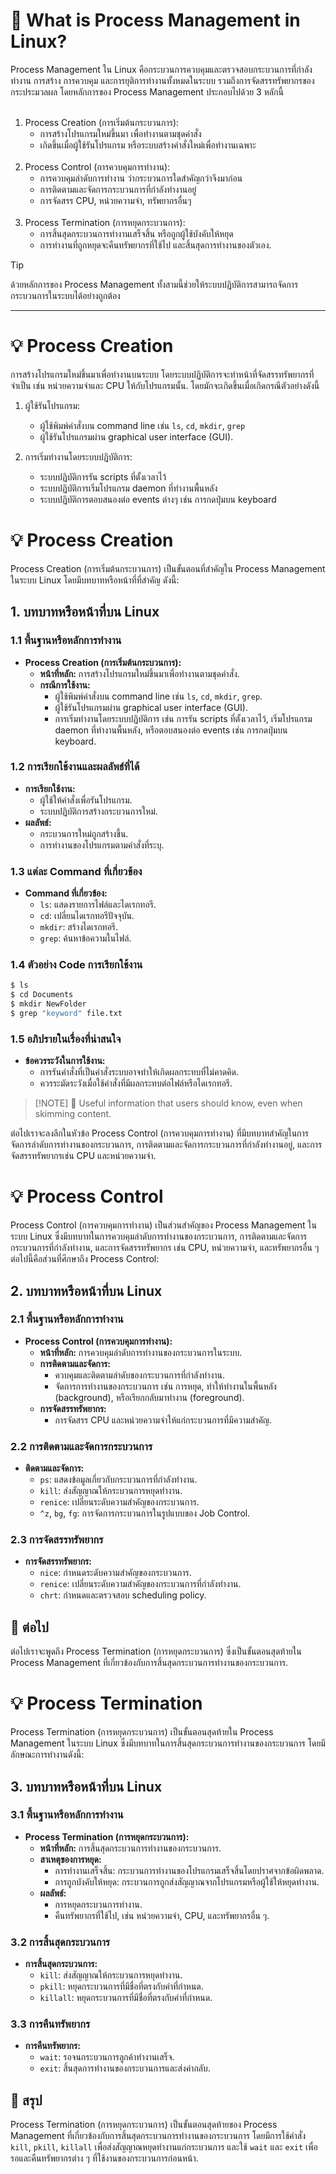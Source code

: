 <a id="text"></a>
# :round_pushpin: What is Process Management in Linux?
Process Management ใน Linux คือกระบวนการควบคุมและตรวจสอบกระบวนการที่กำลังทำงาน การสร้าง การควบคุม และการยุติการทำงานทั้งหมดในระบบ รวมถึงการจัดสรรทรัพยากรของกระประมวลผล โดยหลักการของ Process Management ประกอบไปด้วย 3 หลักนี้
<br><br>
1. Process Creation (การเริ่มต้นกระบวนการ):
   - การสร้างโปรแกรมใหม่ขึ้นมา เพื่อทำงานตามชุดคำสั่ง
   - เกิดขึ้นเมื่อผู้ใช้รันโปรแกรม หรือระบบสร้างคำสั่งใหม่เพื่อทำงานเฉพาะ
<br><br>
2. Process Control (การควบคุมการทำงาน):
   - การควบคุมลำดับการทำงาน ว่ากระบวนการใดสำคัญกว่าจึงมาก่อน
   - การติดตามและจัดการกระบวนการที่กำลังทำงานอยู่
   - การจัดสรร CPU, หน่วยความจำ, ทรัพยากรอื่นๆ
<br><br>
3. Process Termination (การหยุดกระบวนการ):
   - การสิ้นสุดกระบวนการทำงานเสร็จสิ้น หรือถูกผู้ใช้บังคับให้หยุด
   - การทำงานที่ถูกหยุดจะคืนทรัพยากรที่ใช้ไป และสิ้นสุดการทำงานของตัวเอง.
> [!TIP]
> ด้วยหลักการของ Process Management ทั้งสามนี้ช่วยให้ระบบปฏิบัติการสามารถจัดการกระบวนการในระบบได้อย่างถูกต้อง

---

<a id="process-creation"></a>
# :bulb: Process Creation
การสร้างโปรแกรมใหม่ขึ้นมาเพื่อทำงานบนระบบ โดยระบบปฏิบัติการจะทำหน้าที่จัดสรรทรัพยากรที่จำเป็น เช่น หน่วยความจำและ CPU ให้กับโปรแกรมนั้น. โดยมักจะเกิดขึ้นเมื่อเกิดกรณีตัวอย่างดังนี้
1. ผู้ใช้รันโปรแกรม:
   - ผู้ใช้พิมพ์คำสั่งบน command line เช่น `ls`, `cd`, `mkdir`, `grep`
   - ผู้ใช้รันโปรแกรมผ่าน graphical user interface (GUI).

2. การเริ่มทำงานโดยระบบปฏิบัติการ:
   - ระบบปฏิบัติการรัน scripts ที่ตั้งเวลาไว้
   - ระบบปฏิบัติการเริ่มโปรแกรม daemon ที่ทำงานพื้นหลัง
   - ระบบปฏิบัติการตอบสนองต่อ events ต่างๆ เช่น การกดปุ่มบน keyboard





# :bulb: Process Creation

Process Creation (การเริ่มต้นกระบวนการ) เป็นขั้นตอนที่สำคัญใน Process Management ในระบบ Linux โดยมีบทบาทหรือหน้าที่ที่สำคัญ ดังนี้:

## 1. บทบาทหรือหน้าที่บน Linux

### 1.1 พื้นฐานหรือหลักการทำงาน
- **Process Creation (การเริ่มต้นกระบวนการ):**
  - **หน้าที่หลัก:** การสร้างโปรแกรมใหม่ขึ้นมาเพื่อทำงานตามชุดคำสั่ง.
  - **กรณีการใช้งาน:**
    - ผู้ใช้พิมพ์คำสั่งบน command line เช่น `ls`, `cd`, `mkdir`, `grep`.
    - ผู้ใช้รันโปรแกรมผ่าน graphical user interface (GUI).
    - การเริ่มทำงานโดยระบบปฏิบัติการ เช่น การรัน scripts ที่ตั้งเวลาไว้, เริ่มโปรแกรม daemon ที่ทำงานพื้นหลัง, หรือตอบสนองต่อ events เช่น การกดปุ่มบน keyboard.

### 1.2 การเรียกใช้งานและผลลัพธ์ที่ได้
- **การเรียกใช้งาน:**
  - ผู้ใช้ให้คำสั่งเพื่อรันโปรแกรม.
  - ระบบปฏิบัติการสร้างกระบวนการใหม่.
- **ผลลัพธ์:**
  - กระบวนการใหม่ถูกสร้างขึ้น.
  - การทำงานของโปรแกรมตามคำสั่งที่ระบุ.

### 1.3 แต่ละ Command ที่เกี่ยวข้อง
- **Command ที่เกี่ยวข้อง:**
  - `ls`: แสดงรายการไฟล์และไดเรกทอรี.
  - `cd`: เปลี่ยนไดเรกทอรีปัจจุบัน.
  - `mkdir`: สร้างไดเรกทอรี.
  - `grep`: ค้นหาข้อความในไฟล์.

### 1.4 ตัวอย่าง Code การเรียกใช้งาน
```bash
$ ls
$ cd Documents
$ mkdir NewFolder
$ grep "keyword" file.txt
```

### 1.5 อภิปรายในเรื่องที่น่าสนใจ
- **ข้อควรระวังในการใช้งาน:**
  - การรันคำสั่งที่เป็นคำสั่งระบบอาจทำให้เกิดผลกระทบที่ไม่คาดคิด.
  - ควรระมัดระวังเมื่อใช้คำสั่งที่มีผลกระทบต่อไฟล์หรือไดเรกทอรี.

> [!NOTE] :raising_hand:
> Useful information that users should know, even when skimming content.

ต่อไปเราจะลงลึกในหัวข้อ Process Control (การควบคุมการทำงาน) ที่มีบทบาทสำคัญในการจัดการลำดับการทำงานของกระบวนการ, การติดตามและจัดการกระบวนการที่กำลังทำงานอยู่, และการจัดสรรทรัพยากรเช่น CPU และหน่วยความจำ.

# :bulb: Process Control

Process Control (การควบคุมการทำงาน) เป็นส่วนสำคัญของ Process Management ในระบบ Linux ซึ่งมีบทบาทในการควบคุมลำดับการทำงานของกระบวนการ, การติดตามและจัดการกระบวนการที่กำลังทำงาน, และการจัดสรรทรัพยากร เช่น CPU, หน่วยความจำ, และทรัพยากรอื่น ๆ ต่อไปนี้คือส่วนที่ศึกษาถึง Process Control:

## 2. บทบาทหรือหน้าที่บน Linux

### 2.1 พื้นฐานหรือหลักการทำงาน
- **Process Control (การควบคุมการทำงาน):**
  - **หน้าที่หลัก:** การควบคุมลำดับการทำงานของกระบวนการในระบบ.
  - **การติดตามและจัดการ:**
    - ควบคุมและติดตามลำดับของกระบวนการที่กำลังทำงาน.
    - จัดการการทำงานของกระบวนการ เช่น การหยุด, ทำให้ทำงานในพื้นหลัง (background), หรือเรียกกลับมาทำงาน (foreground).
  - **การจัดสรรทรัพยากร:**
    - การจัดสรร CPU และหน่วยความจำให้แก่กระบวนการที่มีความสำคัญ.

### 2.2 การติดตามและจัดการกระบวนการ
- **ติดตามและจัดการ:**
  - `ps`: แสดงข้อมูลเกี่ยวกับกระบวนการที่กำลังทำงาน.
  - `kill`: ส่งสัญญาณให้กระบวนการหยุดทำงาน.
  - `renice`: เปลี่ยนระดับความสำคัญของกระบวนการ.
  - `^z`, `bg`, `fg`: การจัดการกระบวนการในรูปแบบของ Job Control.

### 2.3 การจัดสรรทรัพยากร
- **การจัดสรรทรัพยากร:**
  - `nice`: กำหนดระดับความสำคัญของกระบวนการ.
  - `renice`: เปลี่ยนระดับความสำคัญของกระบวนการที่กำลังทำงาน.
  - `chrt`: กำหนดและตรวจสอบ scheduling policy.

## :raising_hand: ต่อไป
ต่อไปเราจะพูดถึง Process Termination (การหยุดกระบวนการ) ซึ่งเป็นขั้นตอนสุดท้ายใน Process Management ที่เกี่ยวข้องกับการสิ้นสุดกระบวนการทำงานของกระบวนการ.

# :bulb: Process Termination

Process Termination (การหยุดกระบวนการ) เป็นขั้นตอนสุดท้ายใน Process Management ในระบบ Linux ซึ่งมีบทบาทในการสิ้นสุดกระบวนการทำงานของกระบวนการ โดยมีลักษณะการทำงานดังนี้:

## 3. บทบาทหรือหน้าที่บน Linux

### 3.1 พื้นฐานหรือหลักการทำงาน
- **Process Termination (การหยุดกระบวนการ):**
  - **หน้าที่หลัก:** การสิ้นสุดกระบวนการทำงานของกระบวนการ.
  - **สาเหตุของการหยุด:**
    - การทำงานเสร็จสิ้น: กระบวนการทำงานของโปรแกรมเสร็จสิ้นโดยปราศจากข้อผิดพลาด.
    - การถูกบังคับให้หยุด: กระบวนการถูกส่งสัญญาณจากโปรแกรมหรือผู้ใช้ให้หยุดทำงาน.
  - **ผลลัพธ์:**
    - การหยุดกระบวนการทำงาน.
    - คืนทรัพยากรที่ใช้ไป, เช่น หน่วยความจำ, CPU, และทรัพยากรอื่น ๆ.

### 3.2 การสิ้นสุดกระบวนการ
- **การสิ้นสุดกระบวนการ:**
  - `kill`: ส่งสัญญาณให้กระบวนการหยุดทำงาน.
  - `pkill`: หยุดกระบวนการที่มีชื่อที่ตรงกับคำที่กำหนด.
  - `killall`: หยุดกระบวนการที่มีชื่อที่ตรงกับคำที่กำหนด.

### 3.3 การคืนทรัพยากร
- **การคืนทรัพยากร:**
  - `wait`: รอจนกระบวนการลูกค้าทำงานเสร็จ.
  - `exit`: สิ้นสุดการทำงานของกระบวนการและส่งค่ากลับ.

## :raising_hand: สรุป
Process Termination (การหยุดกระบวนการ) เป็นขั้นตอนสุดท้ายของ Process Management ที่เกี่ยวข้องกับการสิ้นสุดกระบวนการทำงานของกระบวนการ โดยมีการใช้คำสั่ง `kill`, `pkill`, `killall` เพื่อส่งสัญญาณหยุดทำงานแก่กระบวนการ และใช้ `wait` และ `exit` เพื่อรอและคืนทรัพยากรต่าง ๆ ที่ใช้งานของกระบวนการก่อนหน้า.
